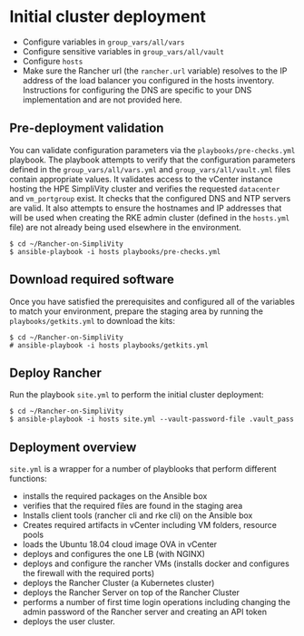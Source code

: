 # Initial cluster deployment


- Configure variables in `group_vars/all/vars` 
- Configure sensitive variables in `group_vars/all/vault` 
- Configure `hosts`
- Make sure the Rancher url (the `rancher.url` variable) resolves to the IP address of the load balancer you configured in the hosts inventory. Instructions for configuring the DNS are specific to your DNS implementation and are not provided here.


## Pre-deployment validation

You can validate configuration parameters via the `playbooks/pre-checks.yml` playbook.
The playbook attempts to verify that the configuration parameters defined in the `group_vars/all/vars.yml` and
`group_vars/all/vault.yml` files contain appropriate values. It validates access to the vCenter instance hosting the
HPE SimpliVity cluster and verifies the requested `datacenter` and `vm_portgroup` exist. It checks that the
configured DNS and NTP servers are valid. It also attempts to ensure the hostnames and IP addresses that will be used
when creating the RKE admin cluster (defined in the `hosts.yml` file) are not already being used
elsewhere in the environment.

```
$ cd ~/Rancher-on-SimpliVity
$ ansible-playbook -i hosts playbooks/pre-checks.yml
```

## Download required software

Once you have satisfied the prerequisites and configured all of the variables to match your environment,
prepare the staging area by running the `playbooks/getkits.yml` to download the kits:

```
$ cd ~/Rancher-on-SimpliVity
# ansible-playbook -i hosts playbooks/getkits.yml
```

## Deploy Rancher

Run the
playbook `site.yml` to perform the initial cluster deployment:

```
$ cd ~/Rancher-on-SimpliVity
$ ansible-playbook -i hosts site.yml --vault-password-file .vault_pass
```


## Deployment overview
`site.yml` is a wrapper for a number of playblooks that perform different functions: 


- installs the required packages on the Ansible box
- verifies that the required files are found in the staging area
- Installs client tools (rancher cli and rke cli) on the Ansible box
- Creates required artifacts in vCenter including VM folders, resource pools 
- loads the Ubuntu 18.04 cloud image OVA in vCenter
- deploys and configures the one LB (with NGINX)
- deploys and configure the rancher VMs (installs docker and configures the firewall with the required ports)
- deploys the Rancher Cluster (a Kubernetes cluster)
- deploys the Rancher Server on top of the Rancher Cluster
- performs a number of first time login operations including changing the admin password of the Rancher server and creating an API token
- deploys the user cluster.
